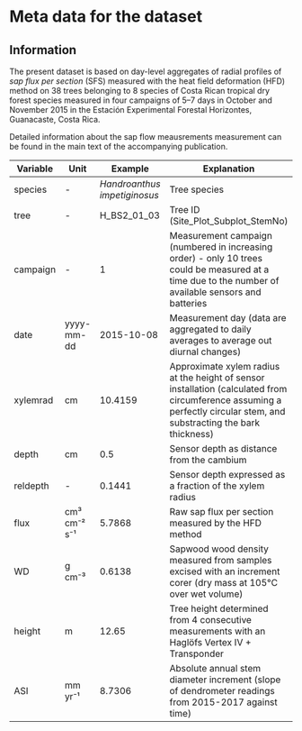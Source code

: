 Meta data for the dataset
================

## Information

The present dataset is based on day-level aggregates of radial profiles
of *sap flux per section* (SFS) measured with the heat field deformation
(HFD) method on 38 trees belonging to 8 species of Costa Rican tropical
dry forest species measured in four campaigns of 5–7 days in October and
November 2015 in the Estación Experimental Forestal Horizontes,
Guanacaste, Costa Rica.

Detailed information about the sap flow meausrements measurement can be
found in the main text of the accompanying publication.

| Variable | Unit         | Example                      | Explanation                                                                                                                                                           |
| -------- | ------------ | ---------------------------- | --------------------------------------------------------------------------------------------------------------------------------------------------------------------- |
| species  | \-           | *Handroanthus impetiginosus* | Tree species                                                                                                                                                          |
| tree     | \-           | H\_BS2\_01\_03               | Tree ID (Site\_Plot\_Subplot\_StemNo)                                                                                                                                 |
| campaign | \-           | 1                            | Measurement campaign (numbered in increasing order) - only 10 trees could be measured at a time due to the number of available sensors and batteries                  |
| date     | yyyy-mm-dd   | 2015-10-08                   | Measurement day (data are aggregated to daily averages to average out diurnal changes)                                                                                |
| xylemrad | cm           | 10.4159                      | Approximate xylem radius at the height of sensor installation (calculated from circumference assuming a perfectly circular stem, and substracting the bark thickness) |
| depth    | cm           | 0.5                          | Sensor depth as distance from the cambium                                                                                                                             |
| reldepth | \-           | 0.1441                       | Sensor depth expressed as a fraction of the xylem radius                                                                                                              |
| flux     | cm³ cm⁻² s⁻¹ | 5.7868                       | Raw sap flux per section measured by the HFD method                                                                                                                   |
| WD       | g cm⁻³       | 0.6138                       | Sapwood wood density measured from samples excised with an increment corer (dry mass at 105°C over wet volume)                                                        |
| height   | m            | 12.65                        | Tree height determined from 4 consecutive measurements with an Haglöfs Vertex IV + Transponder                                                                        |
| ASI      | mm yr⁻¹      | 8.7306                       | Absolute annual stem diameter increment (slope of dendrometer readings from 2015-2017 against time)                                                                   |
